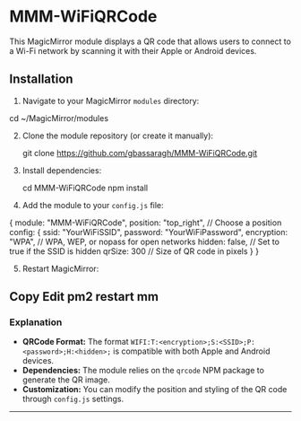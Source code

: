 
# MMM-WiFiQRCode

This MagicMirror module displays a QR code that allows users to connect to a Wi-Fi network by scanning it with their Apple or Android devices.

## Installation

1. Navigate to your MagicMirror `modules` directory:

  cd ~/MagicMirror/modules

2. Clone the module repository (or create it manually):

   git clone https://github.com/gbassaragh/MMM-WiFiQRCode.git


3. Install dependencies:

   cd MMM-WiFiQRCode
   npm install


4. Add the module to your `config.js` file:

{
    module: "MMM-WiFiQRCode",
    position: "top_right", // Choose a position
    config: {
        ssid: "YourWiFiSSID",
        password: "YourWiFiPassword",
        encryption: "WPA", // WPA, WEP, or nopass for open networks
        hidden: false,     // Set to true if the SSID is hidden
        qrSize: 300        // Size of QR code in pixels
    }
}


5. Restart MagicMirror:

Copy
Edit
pm2 restart mm
---

### Explanation

- **QRCode Format:** The format `WIFI:T:<encryption>;S:<SSID>;P:<password>;H:<hidden>;` is compatible with both Apple and Android devices.
- **Dependencies:** The module relies on the `qrcode` NPM package to generate the QR image.
- **Customization:** You can modify the position and styling of the QR code through `config.js` settings.

---
